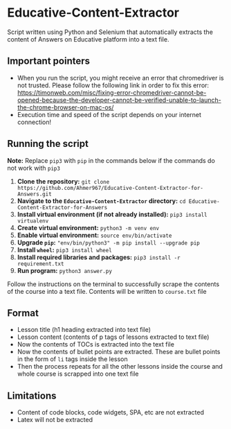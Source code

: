# Educative-Content-Extractor
Script written using Python and Selenium that automatically extracts the content of Answers on Educative platform into a text file.

## Important pointers
* When you run the script, you might receive an error that chromedriver is not trusted. Please follow the following link in order to fix this error: https://timonweb.com/misc/fixing-error-chromedriver-cannot-be-opened-because-the-developer-cannot-be-verified-unable-to-launch-the-chrome-browser-on-mac-os/
* Execution time and speed of the script depends on your internet connection!

## Running the script
**Note:** Replace `pip3` with `pip` in the commands below if the commands do not work with `pip3`
1) **Clone the repository:** `git clone https://github.com/Ahmer967/Educative-Content-Extractor-for-Answers.git`
2) **Navigate to the `Educative-Content-Extractor` directory:** `cd Educative-Content-Extractor-for-Answers`
3) **Install virtual environment (if not already installed):** `pip3 install virtualenv`
4) **Create virtual environment:** `python3 -m venv env`
5) **Enable virtual environment:** `source env/bin/activate`
6) **Upgrade `pip`:** `"env/bin/python3" -m pip install --upgrade pip`
7) **Install `wheel`:** `pip3 install wheel`
8) **Install required libraries and packages:** `pip3 install -r requirement.txt`
9) **Run program:** `python3 answer.py`

Follow the instructions on the terminal to successfully scrape the contents of the course into a text file. Contents will be written to `course.txt` file

## Format
* Lesson title (h1 heading extracted into text file)
* Lesson content (contents of p tags of lessons extracted to text file)
* Now the contents of TOCs is extracted into the text file
* Now the contents of bullet points are extracted. These are bullet points in the form of `li` tags inside the lesson
* Then the process repeats for all the other lessons inside the course and whole course is scrapped into one text file

## Limitations
* Content of code blocks, code widgets, SPA, etc are not extracted
* Latex will not be extracted
